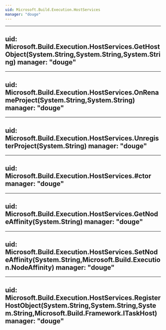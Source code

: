 ```yaml
---
uid: Microsoft.Build.Execution.HostServices
manager: "douge"
---
```


---
uid: Microsoft.Build.Execution.HostServices.GetHostObject(System.String,System.String,System.String)
manager: "douge"
---

---
uid: Microsoft.Build.Execution.HostServices.OnRenameProject(System.String,System.String)
manager: "douge"
---

---
uid: Microsoft.Build.Execution.HostServices.UnregisterProject(System.String)
manager: "douge"
---

---
uid: Microsoft.Build.Execution.HostServices.#ctor
manager: "douge"
---

---
uid: Microsoft.Build.Execution.HostServices.GetNodeAffinity(System.String)
manager: "douge"
---

---
uid: Microsoft.Build.Execution.HostServices.SetNodeAffinity(System.String,Microsoft.Build.Execution.NodeAffinity)
manager: "douge"
---

---
uid: Microsoft.Build.Execution.HostServices.RegisterHostObject(System.String,System.String,System.String,Microsoft.Build.Framework.ITaskHost)
manager: "douge"
---
